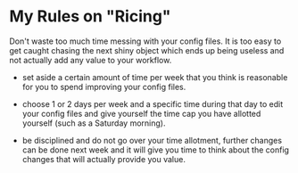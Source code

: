# My Rules on "Ricing"

Don't waste too much time messing with your config files. It is too easy to get caught chasing the next shiny object which ends up being useless and not actually add any value to your workflow.

- set aside a certain amount of time per week that you think is reasonable for you to spend improving your config files.

- choose 1 or 2 days per week and a specific time during that day to edit your config files and give yourself the time cap you have allotted yourself (such as a Saturday morning).

- be disciplined and do not go over your time allotment, further changes can be done next week and it will give you time to think about the config changes that will actually provide you value.
